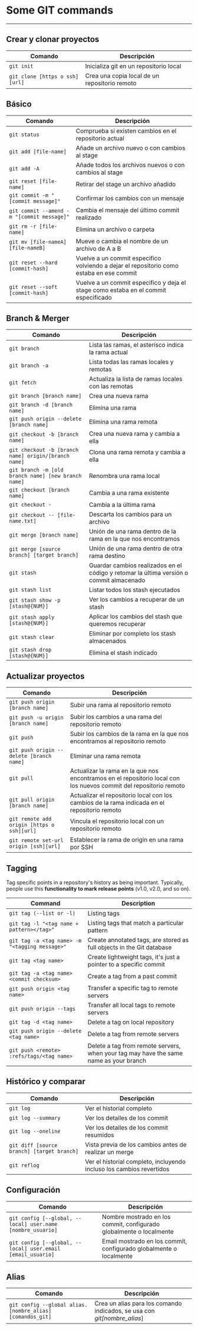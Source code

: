 # Some GIT commands
---

## Crear y clonar proyectos

| Comando | Descripción |
| ------- | ----------- |
| `git init` | Inicializa git en un repositorio local |
| `git clone [https o ssh][url]` | Crea una copia local de un repositorio remoto |

## Básico

| Comando | Descripción |
| ------- | ----------- |
| `git status` | Comprueba si existen cambios en el repositorio actual |
| `git add [file-name]` | Añade un archivo nuevo o con cambios al stage |
| `git add -A` | Añade todos los archivos nuevos o con cambios al stage |
| `git reset [file-name]` | Retirar del stage un archivo añadido |
| `git commit -m "[commit message]"` | Confirmar los cambios con un mensaje |
| `git commit --amend -m "[commit message]"` | Cambia el mensaje del último commit realizado |
| `git rm -r [file-name]` | Elimina un archivo o carpeta |
| `git mv [file-nameA] [file-nameB]` | Mueve o cambia el nombre de un archivo de A a B |
| `git reset --hard [commit-hash]` | Vuelve a un commit especifico volviendo a dejar el repositorio como estaba en ese commit |
| `git reset --soft [commit-hash]` | Vuelve a un commit especifico y deja el stage como estaba en el commit especificado |

## Branch & Merger

| Comando | Descripción |
| ------- | ----------- |
| `git branch` | Lista las ramas, el asterísco indica la rama actual |
| `git branch -a` | Lista todas las ramas locales y remotas |
| `git fetch` | Actualiza la lista de ramas locales con las remotas |
| `git branch [branch name]` | Crea una nueva rama |
| `git branch -d [branch name]` | Elimina una rama |
| `git push origin --delete [branch name]` | Elimina una rama remota |
| `git checkout -b [branch name]` | Crea una nueva rama y cambia a ella |
| `git checkout -b [branch name] origin/[branch name]` | Clona una rama remota y cambia a ella |
| `git branch -m [old branch name] [new branch name]` | Renombra una rama local |
| `git checkout [branch name]` | Cambia a una rama existente |
| `git checkout -` | Cambia a la última rama |
| `git checkout -- [file-name.txt]` | Descarta los cambios para un archivo |
| `git merge [branch name]` | Unión de una rama dentro de la rama en la que nos encontramos |
| `git merge [source branch] [target branch]` | Unión de una rama dentro de otra rama destino |
| `git stash` | Guardar cambios realizados en el código y retomar la última versión o commit almacenado |
| `git stash list` | Listar todos los stash ejecutados |
| `git stash show -p [stash@{NUM}]` | Ver los cambios a recuperar de un stash |
| `git stash apply [stash@{NUM}]` | Aplicar los cambios del stash que queremos recuperar |
| `git stash clear` | Eliminar por completo los stash almacenados |
| `git stash drop [stash@{NUM}]` | Elimina el stash indicado |


## Actualizar proyectos

| Comando | Descripción |
| ------- | ----------- |
| `git push origin [branch name]` | Subir una rama al repositorio remoto |
| `git push -u origin [branch name]` | Subir los cambios a una rama del repositorio remoto |
| `git push` | Subir los cambios de la rama en la que nos encontramos al repositorio remoto |
| `git push origin --delete [branch name]` | Eliminar una rama remota |
| `git pull` | Actualizar la rama en la que nos encontramos en el repositorio local con los nuevos commit del repositorio remoto |
| `git pull origin [branch name]` | Actualizar el repositorio local con los cambios de la rama indicada en el repositorio remoto |
| `git remote add origin [https o ssh][url]` | Vincula el repositorio local con un repositorio remoto |
| `git remote set-url origin [ssh][url]` | Establecer la rama de origin en una rama por SSH |


## Tagging
Tag specific points in a repository's history as being important. Typically, people use this **functionality to mark release points** (v1.0, v2.0, and so on).

| Command | Description |
| ------- | ----------- |
| `git tag (--list or -l)` | Listing tags |
| `git tag -l "<tag name + pattern></tag>"` | Listing tags that match a particular pattern |
| `git tag -a <tag name> -m "<tagging message>"` | Create annotated tags, are stored as full objects in the Git database |
| `git tag <tag name>` | Create lightweight tags, it's just a pointer to a specific commit |
| `git tag -a <tag name> <commit checksum>` | Create a tag from a past commit |
| `git push origin <tag name>` | Transfer a specific tag to remote servers |
| `git push origin --tags` | Transfer all local tags to remote servers |
| `git tag -d <tag name>` | Delete a tag on local repository |
| `git push origin --delete <tag name>` | Delete a tag from remote servers |
| `git push <remote> :refs/tags/<tag name>` | Delete a tag from remote servers, when your tag may have the same name as your branch |


## Histórico y comparar

| Comando | Descripción |
| ------- | ----------- |
| `git log` | Ver el historial completo |
| `git log --summary` | Ver los detalles de los commit |
| `git log --oneline` | Ver los detalles de los commit resumidos |
| `git diff [source branch] [target branch]` | Vista previa de los cambios antes de realizar un merge |
| `git reflog` | Ver el historial completo, incluyendo incluso los cambios revertidos |

## Configuración

| Comando | Descripción |
| ------- | ----------- |
| `git config [--global, --local] user.name [nombre_usuario]` | Nombre mostrado en los commit, configurado globalmente o localmente |
| `git config [--global, --local] user.email [email_usuario]` | Email mostrado en los commit, configurado globalmente o localmente |

## Alias

| Comando | Descripción |
| ------- | ----------- |
| `git config --global alias.[nombre_alias] [comandos_git]` | Crea un alias para los comando indicados, se usa con _git[nombre_alias_] |